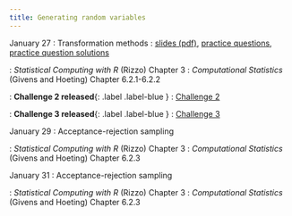 ```yaml
---
title: Generating random variables
---
```


January 27
: Transformation methods
  : [slides (pdf)](https://sta379-s25.github.io/slides/lecture_6.pdf), [practice questions](https://sta379-s25.github.io/practice_questions/pq_6.html), [practice question solutions](https://sta379-s25.github.io/practice_questions/pq_6_solutions.html)
  
: *Statistical Computing with R* (Rizzo) Chapter 3
: *Computational Statistics* (Givens and Hoeting) Chapter 6.2.1-6.2.2

: **Challenge 2 released**{: .label .label-blue }
  : [Challenge 2](https://sta379-s25.github.io/challenges/challenge_2.html)
  
: **Challenge 3 released**{: .label .label-blue }
  : [Challenge 3](https://sta379-s25.github.io/challenges/challenge_3.html)

January 29
: Acceptance-rejection sampling

: *Statistical Computing with R* (Rizzo) Chapter 3
: *Computational Statistics* (Givens and Hoeting) Chapter 6.2.3

January 31
: Acceptance-rejection sampling

: *Statistical Computing with R* (Rizzo) Chapter 3
: *Computational Statistics* (Givens and Hoeting) Chapter 6.2.3
